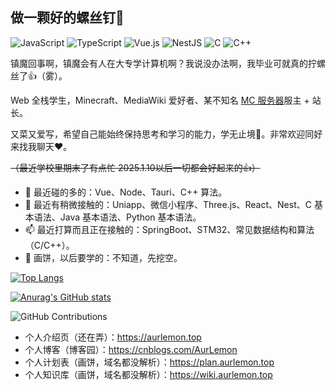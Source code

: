 ## 做一颗好的螺丝钉🤝
![JavaScript](https://img.shields.io/badge/JavaScript-yellow?logo=javascript&logoColor=white) ![TypeScript](https://img.shields.io/badge/TypeScript-007ACC?logo=typescript&logoColor=white) ![Vue.js](https://img.shields.io/badge/Vue.js%203-4FC08D?logo=vue.js&logoColor=white) ![NestJS](https://img.shields.io/badge/NestJS-E0234E?logo=nestjs&logoColor=white) ![C](https://img.shields.io/badge/C-green?logo=c&logoColor=white) ![C++](https://img.shields.io/badge/C++-green?logo=cplusplus&logoColor=white)

镇魔回事啊，镇魔会有人在大专学计算机啊？我说没办法啊，我毕业可就真的拧螺丝了👍（雾）。

Web 全栈学生，Minecraft、MediaWiki 爱好者、某不知名 [MC 服务器](https://wiki.hydcraft.cn/)服主 + 站长。

又菜又爱写，希望自己能始终保持思考和学习的能力，学无止境🤝。非常欢迎同好来找我聊天❤。

~~（最近学校里期末了有点忙 2025.1.10以后一切都会好起来的👍）~~

- 🔭 最近碰的多的：Vue、Node、Tauri、C++ 算法。
- 🌱 最近有稍微接触的：Uniapp、微信小程序、Three.js、React、Nest、C 基本语法、Java 基本语法、Python 基本语法。
- 📫 最近打算而且正在接触的：SpringBoot、STM32、常见数据结构和算法（C/C++）。
- 🥵 画饼，以后要学的：不知道，先挖空。
  
[![Top Langs](https://github-readme-stats.vercel.app/api/top-langs/?username=AurLemon)](https://github.com/anuraghazra/github-readme-stats)

[![Anurag's GitHub stats](https://github-readme-stats.vercel.app/api?username=AurLemon)](https://github.com/anuraghazra/github-readme-stats)

![GitHub Contributions](https://github-contributions-api.deno.dev/AurLemon.svg)

- 个人介绍页（还在弄）：https://aurlemon.top
- 个人博客（博客园）：https://cnblogs.com/AurLemon
- 个人计划表（画饼，域名都没解析）：https://plan.aurlemon.top
- 个人知识库（画饼，域名都没解析）：https://wiki.aurlemon.top
